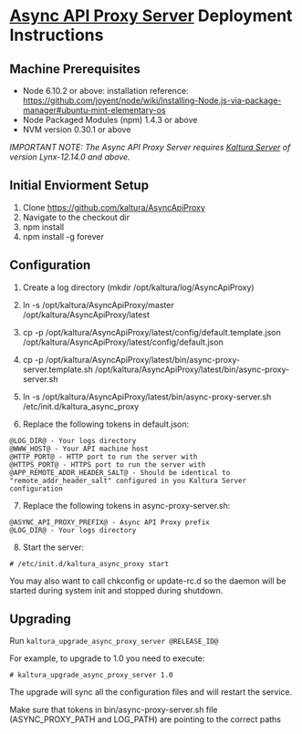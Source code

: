 # [Async API Proxy Server](https://github.com/kaltura/AsyncApiProxy) Deployment Instructions

## Machine Prerequisites
- Node 6.10.2 or above: installation reference: https://github.com/joyent/node/wiki/Installing-Node.js-via-package-manager#ubuntu-mint-elementary-os
- Node Packaged Modules (npm) 1.4.3 or above
- NVM version 0.30.1 or above

*IMPORTANT NOTE: 
The Async API Proxy Server requires [Kaltura Server](https://github.com/kaltura/server) of version Lynx-12.14.0 and above.*


## Initial Enviorment Setup
1. Clone https://github.com/kaltura/AsyncApiProxy
2. Navigate to the checkout dir
3. npm install
4. npm install -g forever

## Configuration
1. Create a log directory (mkdir /opt/kaltura/log/AsyncApiProxy)
2. ln -s /opt/kaltura/AsyncApiProxy/master /opt/kaltura/AsyncApiProxy/latest
3. cp -p /opt/kaltura/AsyncApiProxy/latest/config/default.template.json /opt/kaltura/AsyncApiProxy/latest/config/default.json
4. cp -p /opt/kaltura/AsyncApiProxy/latest/bin/async-proxy-server.template.sh /opt/kaltura/AsyncApiProxy/latest/bin/async-proxy-server.sh

5. ln -s /opt/kaltura/AsyncApiProxy/latest/bin/async-proxy-server.sh /etc/init.d/kaltura_async_proxy
6. Replace the following tokens in default.json:
```
@LOG_DIR@ - Your logs directory
@WWW_HOST@ - Your API machine host
@HTTP_PORT@ - HTTP port to run the server with
@HTTPS_PORT@ - HTTPS port to run the server with
@APP_REMOTE_ADDR_HEADER_SALT@ - Should be identical to "remote_addr_header_salt" configured in you Kaltura Server configuration
```

7. Replace the following tokens in async-proxy-server.sh:
```
@ASYNC_API_PROXY_PREFIX@ - Async API Proxy prefix
@LOG_DIR@ - Your logs directory
```

8. Start the server:
```
# /etc/init.d/kaltura_async_proxy start
```
You may also want to call chkconfig or update-rc.d so the daemon will be started during system init and stopped during shutdown.

## Upgrading
Run ```kaltura_upgrade_async_proxy_server @RELEASE_ID@```

For example, to upgrade to 1.0 you need to execute: 
```
# kaltura_upgrade_async_proxy_server 1.0
```

The upgrade will sync all the configuration files and will restart the service.

Make sure that tokens in bin/async-proxy-server.sh file (ASYNC_PROXY_PATH and LOG_PATH) are pointing to the correct paths
